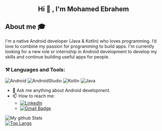 <h2 align="center"> Hi 👋 , I'm Mohamed Ebrahem <br/></h2> 

## About me :mortar_board:
I'm a native Android developer (Java & Kotlin) who loves programming. I’d love to combine my passion for programming to build apps. I'm currently looking for a new role or internship in Android development to develop my skills and continue building useful apps for people.

### **⚒️ Languages and Tools:**  

![Android](https://img.shields.io/badge/Android-3DDC84?style=for-the-badge&logo=android&logoColor=white&logoWidth=20&logoHeight=20&borderRadius=50)
![AndroidStudio](https://img.shields.io/badge/Android_Studio-3DDC84?style=for-the-badge&logo=android-studio&logoColor=white&logoWidth=20&logoHeight=20&borderRadius=50)
![Kotlin](https://img.shields.io/badge/Kotlin-0095D5?&style=for-the-badge&logo=kotlin&logoColor=white&logoWidth=20&logoHeight=20&borderRadius=50)
![Java](https://img.shields.io/badge/java-%23ED8B00.svg?style=for-the-badge&logo=java&logoColor=white&logoWidth=20&logoHeight=20&borderRadius=50)
- 💬 Ask me anything about Android development.
- 📫 How to reach me:
  - <a href="https://www.linkedin.com/in/mohamed-ebrahaim" target="_blank"><img src="https://img.shields.io/badge/LinkedIn-%230077B5.svg?&style=flat-square&logo=linkedin&logoColor=white" alt="LinkedIn"></a>
  - [![Gmail Badge](https://img.shields.io/badge/-Gmail-c14438?style=flat-square&logo=Gmail&logoColor=white&link=mailto:mohamedebrahem1447@gmail.com)](mailto:mohamedebrahem1447@gmail.com)

![My github Stats](https://github-readme-stats.vercel.app/api?username=mohamedebrahem13&count_private=true&show_icons=true&theme=onedark)   
[![Top Langs](https://github-readme-stats.vercel.app/api/top-langs/?username=mohamedebrahem13&count_private=true&layout=compact&theme=onedark)](https://github.com/anuraghazra/github-readme-stats)
